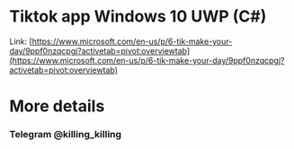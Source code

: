 # Tiktok app Windows 10 UWP (C#)

Link: [https://www.microsoft.com/en-us/p/6-tik-make-your-day/9ppf0nzqcpgj?activetab=pivot:overviewtab](https://www.microsoft.com/en-us/p/6-tik-make-your-day/9ppf0nzqcpgj?activetab=pivot:overviewtab)

# More details

### Telegram @killing_killing
